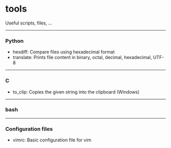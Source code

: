 # tools
Useful scripts, files, ...

---
### Python
	
* hexdiff: Compare files using hexadecimal format
* translate: Prints file content in binary, octal, decimal, hexadecimal, UTF-8

---

### C
* to_clip: Copies the given string into the clipboard (Windows)

---
### bash

---
### Configuration files

* vimrc: Basic configuration file for vim

